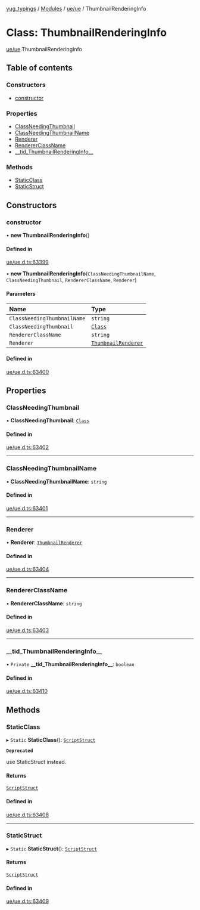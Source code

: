 [yug_typings](../README.md) / [Modules](../modules.md) / [ue/ue](../modules/ue_ue.md) / ThumbnailRenderingInfo

# Class: ThumbnailRenderingInfo

[ue/ue](../modules/ue_ue.md).ThumbnailRenderingInfo

## Table of contents

### Constructors

- [constructor](ue_ue.ThumbnailRenderingInfo.md#constructor)

### Properties

- [ClassNeedingThumbnail](ue_ue.ThumbnailRenderingInfo.md#classneedingthumbnail)
- [ClassNeedingThumbnailName](ue_ue.ThumbnailRenderingInfo.md#classneedingthumbnailname)
- [Renderer](ue_ue.ThumbnailRenderingInfo.md#renderer)
- [RendererClassName](ue_ue.ThumbnailRenderingInfo.md#rendererclassname)
- [\_\_tid\_ThumbnailRenderingInfo\_\_](ue_ue.ThumbnailRenderingInfo.md#__tid_thumbnailrenderinginfo__)

### Methods

- [StaticClass](ue_ue.ThumbnailRenderingInfo.md#staticclass)
- [StaticStruct](ue_ue.ThumbnailRenderingInfo.md#staticstruct)

## Constructors

### constructor

• **new ThumbnailRenderingInfo**()

#### Defined in

[ue/ue.d.ts:63399](https://github.com/YugMetaverse/yug_typings/blob/b7d9b19/ue/ue.d.ts#L63399)

• **new ThumbnailRenderingInfo**(`ClassNeedingThumbnailName`, `ClassNeedingThumbnail`, `RendererClassName`, `Renderer`)

#### Parameters

| Name | Type |
| :------ | :------ |
| `ClassNeedingThumbnailName` | `string` |
| `ClassNeedingThumbnail` | [`Class`](ue_ue.Class.md) |
| `RendererClassName` | `string` |
| `Renderer` | [`ThumbnailRenderer`](ue_ue.ThumbnailRenderer.md) |

#### Defined in

[ue/ue.d.ts:63400](https://github.com/YugMetaverse/yug_typings/blob/b7d9b19/ue/ue.d.ts#L63400)

## Properties

### ClassNeedingThumbnail

• **ClassNeedingThumbnail**: [`Class`](ue_ue.Class.md)

#### Defined in

[ue/ue.d.ts:63402](https://github.com/YugMetaverse/yug_typings/blob/b7d9b19/ue/ue.d.ts#L63402)

___

### ClassNeedingThumbnailName

• **ClassNeedingThumbnailName**: `string`

#### Defined in

[ue/ue.d.ts:63401](https://github.com/YugMetaverse/yug_typings/blob/b7d9b19/ue/ue.d.ts#L63401)

___

### Renderer

• **Renderer**: [`ThumbnailRenderer`](ue_ue.ThumbnailRenderer.md)

#### Defined in

[ue/ue.d.ts:63404](https://github.com/YugMetaverse/yug_typings/blob/b7d9b19/ue/ue.d.ts#L63404)

___

### RendererClassName

• **RendererClassName**: `string`

#### Defined in

[ue/ue.d.ts:63403](https://github.com/YugMetaverse/yug_typings/blob/b7d9b19/ue/ue.d.ts#L63403)

___

### \_\_tid\_ThumbnailRenderingInfo\_\_

• `Private` **\_\_tid\_ThumbnailRenderingInfo\_\_**: `boolean`

#### Defined in

[ue/ue.d.ts:63410](https://github.com/YugMetaverse/yug_typings/blob/b7d9b19/ue/ue.d.ts#L63410)

## Methods

### StaticClass

▸ `Static` **StaticClass**(): [`ScriptStruct`](ue_ue.ScriptStruct.md)

**`Deprecated`**

use StaticStruct instead.

#### Returns

[`ScriptStruct`](ue_ue.ScriptStruct.md)

#### Defined in

[ue/ue.d.ts:63408](https://github.com/YugMetaverse/yug_typings/blob/b7d9b19/ue/ue.d.ts#L63408)

___

### StaticStruct

▸ `Static` **StaticStruct**(): [`ScriptStruct`](ue_ue.ScriptStruct.md)

#### Returns

[`ScriptStruct`](ue_ue.ScriptStruct.md)

#### Defined in

[ue/ue.d.ts:63409](https://github.com/YugMetaverse/yug_typings/blob/b7d9b19/ue/ue.d.ts#L63409)
